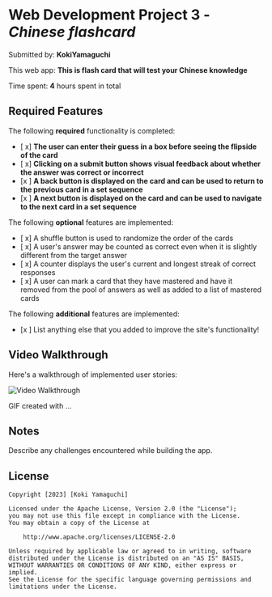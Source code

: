# Web Development Project 3 - *Chinese flashcard*

Submitted by: **KokiYamaguchi**

This web app: **This is flash card that will test your Chinese knowledge**

Time spent: **4** hours spent in total

## Required Features

The following **required** functionality is completed:

- [ x] **The user can enter their guess in a box before seeing the flipside of the card**
- [ x] **Clicking on a submit button shows visual feedback about whether the answer was correct or incorrect**
- [x ] **A back button is displayed on the card and can be used to return to the previous card in a set sequence**
- [x ] **A next button is displayed on the card and can be used to navigate to the next card in a set sequence**

The following **optional** features are implemented:

- [ x] A shuffle button is used to randomize the order of the cards
- [ x] A user's answer may be counted as correct even when it is slightly different from the target answer
- [ x] A counter displays the user's current and longest streak of correct responses
- [ x] A user can mark a card that they have mastered and have it removed from the pool of answers as well as added to a list of mastered cards

The following **additional** features are implemented:

* [x ] List anything else that you added to improve the site's functionality!

## Video Walkthrough

Here's a walkthrough of implemented user stories:

<img src='https://imgur.com/a/bxpAUqf/.gif' title='Video Walkthrough' width='' alt='Video Walkthrough' />

<!-- Replace this with whatever GIF tool you used! -->
GIF created with ...  
<!-- Recommended tools:
[Kap](https://getkap.co/) for macOS
[ScreenToGif](https://www.screentogif.com/) for Windows
[peek](https://github.com/phw/peek) for Linux. -->

## Notes

Describe any challenges encountered while building the app.

## License

    Copyright [2023] [Koki Yamaguchi]

    Licensed under the Apache License, Version 2.0 (the "License");
    you may not use this file except in compliance with the License.
    You may obtain a copy of the License at

        http://www.apache.org/licenses/LICENSE-2.0

    Unless required by applicable law or agreed to in writing, software
    distributed under the License is distributed on an "AS IS" BASIS,
    WITHOUT WARRANTIES OR CONDITIONS OF ANY KIND, either express or implied.
    See the License for the specific language governing permissions and
    limitations under the License.
